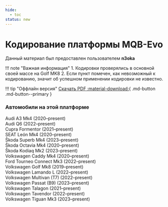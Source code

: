 ```yaml
---
hide:
  - toc
status: new
---
```


<style>
  .md-content__button {
    display: none;
  }
</style>

# Кодирование платформы MQB-Evo

Данный материал был предоставлен пользователем **n3oka**  

!!! note "Важная информация"
    1. Кодировки проверялись в основной своей массе на Golf MK8 
    2. Если пункт помечен, как невозможный к кодированию, значит об успешном применении кодировки не известно.

!!! tip "Оффлайн версия"
    [Скачать PDF :material-download:](https://drive.google.com/file/d/1Ybj7CvYJjE81WpjKkBgFsONvx6q1fgpP/view?fbclid=IwAR0uK9Rusg_bGJ96JcGQRc2-WJEMXpSc92RvgYhZRa6SplEh9w-iSXs1qj4){ .md-button .md-button--primary }
       
### Автомобили на этой платформе
Audi A3 Mk4 (2020–present)  
Audi Q6 (2022–present)  
Cupra Formentor (2021–present)  
SEAT León Mk4 (2020–present)  
Škoda Superb Mk4 (2023–present)  
Škoda Octavia Mk4 (2020–present)  
Škoda Kodiaq Mk2 (2023–present)  
Volkswagen Caddy Mk4 (2020–present)  
Ford Tourneo Connect Mk3 (2022–present)  
Volkswagen Golf Mk8 (2019–present)  
Volkswagen Lamando L (2022–present)  
Volkswagen Multivan (T7) (2022–present)  
Volkswagen Passat (B9) (2023–present)  
Volkswagen Talagon (2021–present)  
Volkswagen Tavendor (2022–present)  
Volkswagen Tiguan Mk3 (2023–present)  
